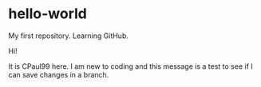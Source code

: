 # hello-world
My first repository. Learning GitHub.

Hi!

It is CPaul99 here. I am new to coding and this message is a test to see if I can save changes in a branch. 

